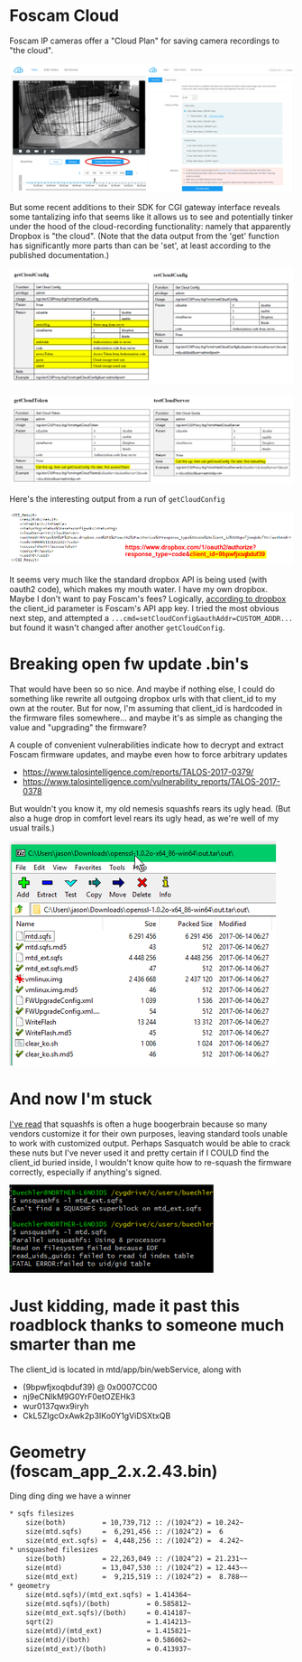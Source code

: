 # Foscam Cloud

Foscam IP cameras offer a "Cloud Plan" for saving camera recordings to "the cloud". 

![cloud recording plan interface](cloud-recording-plan.png)	


But some recent additions to their SDK for CGI gateway interface reveals some tantalizing info that seems like it allows us to see and potentially tinker under the hood of the cloud-recording functionality: namely that apparently Dropbox is "the cloud". (Note that the data output from the 'get' function has significantly more parts than can be 'set', at least according to the published documentation.)

![cloud verbs from cgi sdk](cgi-cloud-configs.png)	

![other cloud verbs from cgi sdk](cgi-cloud-other.png)


Here's the interesting output from a run of `getCloudConfig` 

![actual output from getconfig](example-getconfig.png)	


It seems very much like the standard dropbox API is being used (with oauth2 code), which makes my mouth water. I have my own dropbox. Maybe I don't want to pay Foscam's fees?  Logically, [according to dropbox](https://blogs.dropbox.com/developers/2013/07/using-oauth-2-0-with-the-core-api/) the client_id parameter is Foscam's API app key. I tried the most obvious next step, and attempted a `...cmd=setCloudConfig&authAddr=CUSTOM_ADDR...` but found it wasn't changed after another `getCloudConfig`.


# Breaking open fw update .bin's

That would have been so so nice. And maybe if nothing else, I could do something like rewrite all outgoing dropbox urls with that client_id to my own at the router. But for now, I'm assuming that client_id is hardcoded in the firmware files somewhere... and maybe it's as simple as changing the value and "upgrading" the firmware?  

A couple of convenient vulnerabilities indicate how to decrypt and extract Foscam firmware updates, and maybe even how to force arbitrary updates
* https://www.talosintelligence.com/reports/TALOS-2017-0379/
* https://www.talosintelligence.com/vulnerability_reports/TALOS-2017-0378


But wouldn't you know it, my old nemesis squashfs rears its ugly head. (But also a huge drop in comfort level rears its ugly head, as we're well of my usual trails.)

![firmware package decrypted and expanded](firmware-upgrade-decrypted.png)	


# And now I'm stuck

[I've read](http://www.devttys0.com/2014/08/mucking-about-with-squashfs/) that squashfs is often a huge boogerbrain because so many vendors customize it for their own purposes, leaving standard tools unable to work with customized output. Perhaps Sasquatch would be able to crack these nuts but I've never used it and pretty certain if I COULD find the client_id buried inside, I wouldn't know quite how to re-squash the firmware correctly, especially if anything's signed.

![squashfs files are nonstandard](sqfs-files-nonstandard.png)


# Just kidding, made it past this roadblock thanks to someone much smarter than me

The client_id is located in mtd/app/bin/webService, along with
* (9bpwfjxoqbduf39) @ 0x0007CC00
* nj9eCNlkM9G0YrF0etOZEHk3
* wur0137qwx9iryh
* CkL5ZIgcOxAwk2p3IKo0Y1gViDSXtxQB


# Geometry (foscam_app_2.x.2.43.bin)

Ding ding ding we have a winner
```
* sqfs filesizes
    size(both)         = 10,739,712 :: /(1024^2) = 10.242~
    size(mtd.sqfs)     =  6,291,456 :: /(1024^2) =  6
    size(mtd_ext.sqfs) =  4,448,256 :: /(1024^2) =  4.242~
* unsquashed filesizes
    size(both)         = 22,263,049 :: /(1024^2) = 21.231~~
    size(mtd)          = 13,047,530 :: /(1024^2) = 12.443~~
    size(mtd_ext)      =  9,215,519 :: /(1024^2) =  8.788~~
* geometry
    size(mtd.sqfs)/(mtd_ext.sqfs) = 1.414364~
    size(mtd.sqfs)/(both)         = 0.585812~
    size(mtd_ext.sqfs)/(both)     = 0.414187~
    sqrt(2)                       = 1.414213~
    size(mtd)/(mtd_ext)           = 1.415821~
    size(mtd)/(both)              = 0.586062~
    size(mtd_ext)/(both)          = 0.413937~
```
